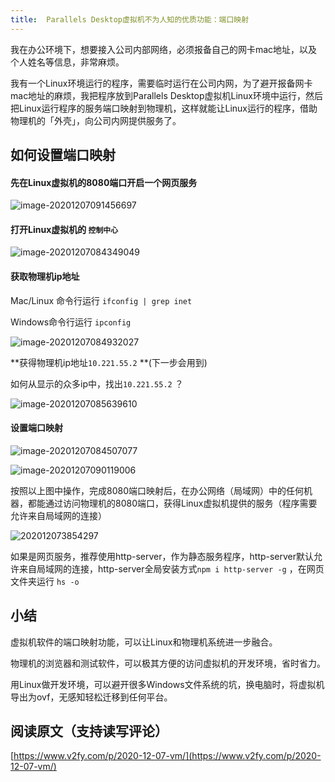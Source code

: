 ```yaml
---
title:  Parallels Desktop虚拟机不为人知的优质功能：端口映射
---
```


我在办公环境下，想要接入公司内部网络，必须报备自己的网卡mac地址，以及个人姓名等信息，非常麻烦。

我有一个Linux环境运行的程序，需要临时运行在公司内网，为了避开报备网卡mac地址的麻烦，我把程序放到Parallels Desktop虚拟机Linux环境中运行，然后把Linux运行程序的服务端口映射到物理机，这样就能让Linux运行的程序，借助物理机的「外壳」，向公司内网提供服务了。



## 如何设置端口映射



#### 先在Linux虚拟机的8080端口开启一个网页服务

![image-20201207091456697](https://www.v2fy.com/asset/0i/jikemiji/jikemiji-md/2020-12-07-vm.assets/image-20201207091456697.png)









#### 打开Linux虚拟机的 `控制中心`

![image-20201207084349049](https://www.v2fy.com/asset/0i/jikemiji/jikemiji-md/2020-12-07.assets/image-20201207084349049.png)



#### 获取物理机ip地址



Mac/Linux 命令行运行 `ifconfig | grep inet`

Windows命令行运行 `ipconfig`



![image-20201207084932027](https://www.v2fy.com/asset/0i/jikemiji/jikemiji-md/2020-12-07.assets/image-20201207084932027.png)



**获得物理机ip地址`10.221.55.2`  **(下一步会用到)



如何从显示的众多ip中，找出`10.221.55.2`  ？

![image-20201207085639610](https://www.v2fy.com/asset/0i/jikemiji/jikemiji-md/2020-12-07-vm.assets/image-20201207085639610.png)

#### 设置端口映射



![image-20201207084507077](https://www.v2fy.com/asset/0i/jikemiji/jikemiji-md/2020-12-07.assets/image-20201207084507077.png)



![image-20201207090119006](https://www.v2fy.com/asset/0i/jikemiji/jikemiji-md/2020-12-07-vm.assets/image-20201207090119006.png)



按照以上图中操作，完成8080端口映射后，在办公网络（局域网）中的任何机器，都能通过访问物理机的8080端口，获得Linux虚拟机提供的服务（程序需要允许来自局域网的连接）

![202012073854297](https://www.v2fy.com/asset/0i/jikemiji/jikemiji-md/2020-12-07-vm.assets/202012073854297.png)

如果是网页服务，推荐使用http-server，作为静态服务程序，http-server默认允许来自局域网的连接，http-server全局安装方式`npm i http-server -g` ，在网页文件夹运行 `hs -o`



## 小结

虚拟机软件的端口映射功能，可以让Linux和物理机系统进一步融合。

物理机的浏览器和测试软件，可以极其方便的访问虚拟机的开发环境，省时省力。

用Linux做开发环境，可以避开很多Windows文件系统的坑，换电脑时，将虚拟机导出为ovf，无感知轻松迁移到任何平台。







## 阅读原文（支持读写评论）

[https://www.v2fy.com/p/2020-12-07-vm/](https://www.v2fy.com/p/2020-12-07-vm/)

